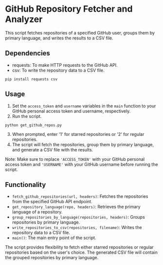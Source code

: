 # GitHub Repository Fetcher and Analyzer

This script fetches repositories of a specified GitHub user, groups them by primary language, and writes the results to a CSV file.

## Dependencies

- requests: To make HTTP requests to the GitHub API.
- csv: To write the repository data to a CSV file.

```
pip install requests csv
```

## Usage

1. Set the `access_token` and `username` variables in the `main` function to your GitHub personal access token and username, respectively.
2. Run the script.

```
python get_github_repos.py
```

3. When prompted, enter '1' for starred repositories or '2' for regular repositories.
4. The script will fetch the repositories, group them by primary language, and generate a CSV file with the results.

Note: Make sure to replace `'ACCESS_TOKEN'` with your GitHub personal access token and `'USERNAME'` with your GitHub username before running the script.

## Functionality

- `fetch_github_repositories(url, headers)`: Fetches the repositories from the specified GitHub API endpoint.
- `get_repository_language(repo, headers)`: Retrieves the primary language of a repository.
- `group_repositories_by_language(repositories, headers)`: Groups repositories by primary language.
- `write_repositories_to_csv(repositories, filename)`: Writes the repository data to a CSV file.
- `main()`: The main entry point of the script.

The script provides flexibility to fetch either starred repositories or regular repositories based on the user's choice. The generated CSV file will contain the grouped repositories by primary language.
